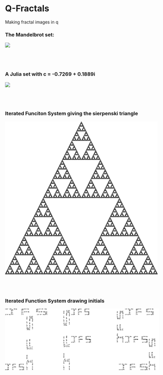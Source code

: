 # Q-Fractals
Making fractal images in q

### The Mandelbrot set:
<img src="mandelbrot.bmp" width="500">
<br><br><br><br>

### A Julia set with c = -0.7269 + 0.1889i
<img src="julia.bmp" width="500">
<br><br><br><br>

### Iterated Funciton System giving the sierpenski triangle
<img src="sierpenski_triangle.bmp" width="500">
<br><br><br><br>

### Iterated Function System drawing initials
<img src="JFS.bmp" width="750">
<br><br><br><br>
